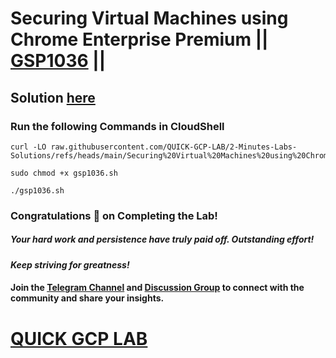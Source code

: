 # Securing Virtual Machines using Chrome Enterprise Premium || [GSP1036](https://www.cloudskillsboost.google/focuses/104659?parent=catalog) ||

## Solution [here](https://youtu.be/6K85vq5rp1M)

### Run the following Commands in CloudShell

```
curl -LO raw.githubusercontent.com/QUICK-GCP-LAB/2-Minutes-Labs-Solutions/refs/heads/main/Securing%20Virtual%20Machines%20using%20Chrome%20Enterprise%20Premium/gsp1036.sh

sudo chmod +x gsp1036.sh

./gsp1036.sh
```

### Congratulations 🎉 on Completing the Lab!  

##### *Your hard work and persistence have truly paid off. Outstanding effort!*  

#### *Keep striving for greatness!*  

#### Join the [Telegram Channel](https://t.me/quickgcplab) and [Discussion Group](https://t.me/quickgcplabchats) to connect with the community and share your insights.  

# [QUICK GCP LAB](https://www.youtube.com/@quickgcplab)
